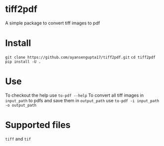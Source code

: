 # tiff2pdf
A simple package to convert tiff images to pdf

# Install
`git clone https://github.com/ayansengupta17/tiff2pdf.git`
`cd tiff2pdf`
`pip install -U .`

# Use

To checkout the help use
`to-pdf --help`
To convert all tiff images in  `input_path` to pdfs and save them in `output_path` use
`to-pdf -i input_path -o output_path`

# Supported files
`tiff` and `tif`


